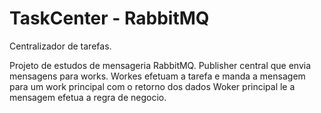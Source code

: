 # TaskCenter - RabbitMQ
Centralizador de tarefas.

Projeto de estudos de mensageria RabbitMQ.
Publisher central que envia mensagens para works.
Workes efetuam a tarefa e manda a mensagem para um work principal com o retorno dos dados
Woker principal le a mensagem efetua a regra de negocio.

